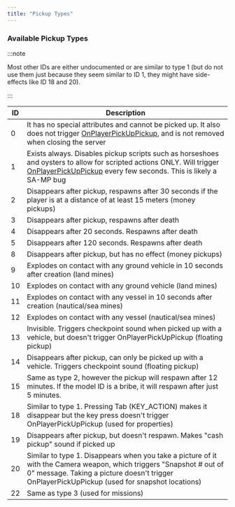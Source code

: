```yaml
---
title: "Pickup Types"
---
```


### Available Pickup Types

:::note

Most other IDs are either undocumented or are similar to type 1 (but do not use them just because they seem similar to ID 1, they might have side-effects like ID 18 and 20).

:::

| ID  | Description                                                                                                                                                                              |
| --- | ---------------------------------------------------------------------------------------------------------------------------------------------------------------------------------------- |
| 0   | It has no special attributes and cannot be picked up. It also does not trigger [OnPlayerPickUpPickup](../callbacks/OnPlayerPickUpPickup), and is not removed when closing the server                                |
| 1   | Exists always. Disables pickup scripts such as horseshoes and oysters to allow for scripted actions ONLY. Will trigger [OnPlayerPickUpPickup](../callbacks/OnPlayerPickUpPickup) every few seconds. This is likely a SA-MP bug                           |
| 2   | Disappears after pickup, respawns after 30 seconds if the player is at a distance of at least 15 meters (money pickups)                                                                                 |
| 3   | Disappears after pickup, respawns after death                                                                                                                                           |
| 4   | Disappears after 20 seconds. Respawns after death                                                                                                                                 |
| 5   | Disappears after 120 seconds. Respawns after death                                                                                                                                 |
| 8   | Disappears after pickup, but has no effect (money pickups)                                                                                                                                              |
| 9   | Explodes on contact with any ground vehicle in 10 seconds after creation (land mines)                                                                                                                                              |
| 10  | Explodes on contact with any ground vehicle (land mines)                                                                                                                                      |
| 11  | Explodes on contact with any vessel in 10 seconds after creation (nautical/sea mines)                                                                                                                                              |
| 12  | Explodes on contact with any vessel (nautical/sea mines)                                                                                                                                              |
| 13  | Invisible. Triggers checkpoint sound when picked up with a vehicle, but doesn't trigger OnPlayerPickUpPickup (floating pickup)                                                                            |
| 14  | Disappears after pickup, can only be picked up with a vehicle. Triggers checkpoint sound (floating pickup)                                                                                                |
| 15  | Same as type 2, however the pickup will respawn after 12 minutes. If the model ID is a bribe, it will respawn after just 5 minutes.                                                                                                                                                                          |
| 18  | Similar to type 1. Pressing Tab (KEY_ACTION) makes it disappear but the key press doesn't trigger OnPlayerPickUpPickup (used for properties)                                                                  |
| 19  | Disappears after pickup, but doesn't respawn. Makes "cash pickup" sound if picked up                                                                                                    |
| 20  | Similar to type 1. Disappears when you take a picture of it with the Camera weapon, which triggers "Snapshot # out of 0" message. Taking a picture doesn't trigger OnPlayerPickUpPickup (used for snapshot locations) |
| 22  | Same as type 3 (used for missions)                                                                                                                                                                          |
